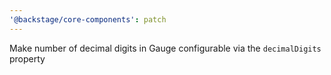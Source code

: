 ```yaml
---
'@backstage/core-components': patch
---
```


Make number of decimal digits in Gauge configurable via the `decimalDigits` property

